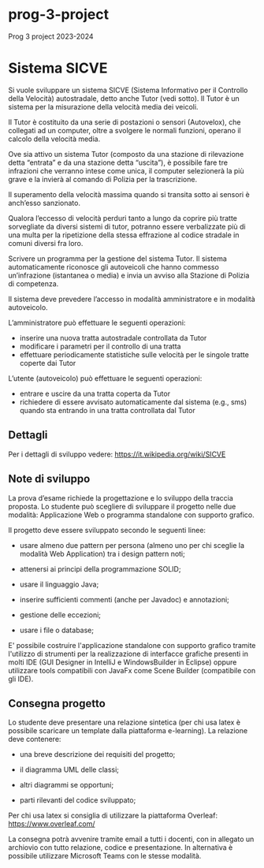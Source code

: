 # prog-3-project
Prog 3 project 2023-2024

# Sistema SICVE
Si vuole sviluppare un sistema SICVE (Sistema Informativo per il Controllo della Velocità) autostradale, detto anche Tutor (vedi sotto). Il Tutor è un sistema per la misurazione della velocità media dei veicoli.

Il Tutor è costituito da una serie di postazioni o sensori (Autovelox), che collegati ad un computer, oltre a svolgere le normali funzioni, operano il calcolo della velocità media.

Ove sia attivo un sistema Tutor (composto da una stazione di rilevazione detta “entrata” e da una stazione detta “uscita”), è possibile fare tre infrazioni che verranno intese come unica, il computer selezionerà la più grave e la invierà al comando di Polizia per la trascrizione.

Il superamento della velocità massima quando si transita sotto ai sensori è anch’esso sanzionato.

Qualora l’eccesso di velocità perduri tanto a lungo da coprire più tratte sorvegliate da diversi sistemi di tutor, potranno essere verbalizzate più di una multa per la ripetizione della stessa effrazione al codice stradale in comuni diversi fra loro.

Scrivere un programma per la gestione del sistema Tutor. Il sistema automaticamente riconosce gli autoveicoli che hanno commesso un’infrazione (istantanea o media) e invia un avviso alla Stazione di Polizia di competenza.

Il sistema deve prevedere l’accesso in modalità amministratore e in modalità
autoveicolo.

L’amministratore può effettuare le seguenti operazioni:

- inserire una nuova tratta autostradale controllata da Tutor
- modificare i parametri per il controllo di una tratta
- effettuare periodicamente statistiche sulle velocità per le singole tratte coperte dai Tutor

L’utente (autoveicolo) può effettuare le seguenti operazioni:
- entrare e uscire da una tratta coperta da Tutor
- richiedere di essere avvisato automaticamente dal sistema (e.g., sms) quando sta entrando in una tratta controllata dal Tutor

## Dettagli
Per i dettagli di sviluppo vedere: https://it.wikipedia.org/wiki/SICVE

## Note di sviluppo
La prova d’esame richiede la progettazione e lo sviluppo della traccia proposta. Lo studente può scegliere di sviluppare il progetto nelle due modalità: Applicazione Web o programma standalone con supporto grafico.

Il progetto deve essere sviluppato secondo le seguenti linee:

- usare almeno due pattern per persona (almeno uno per chi sceglie la modalità Web Application) tra i design pattern noti;

- attenersi ai principi della programmazione SOLID;

- usare il linguaggio Java;

- inserire sufficienti commenti (anche per Javadoc) e annotazioni;

- gestione delle eccezioni;

- usare i file o database;

E' possibile costruire l'applicazione standalone con supporto grafico tramite l'utilizzo di strumenti per la realizzazione di interfacce grafiche presenti in molti IDE (GUI Designer in IntelliJ e WindowsBuilder in Eclipse) oppure utilizzare tools compatibili con JavaFx come Scene Builder (compatibile con gli IDE).

## Consegna progetto
Lo studente deve presentare una relazione sintetica (per chi usa latex è possibile scaricare un template dalla piattaforma e-learning). La relazione deve contenere:

- una breve descrizione dei requisiti del progetto;

- il diagramma UML delle classi;

- altri diagrammi se opportuni;
  
- parti rilevanti del codice sviluppato;

Per chi usa latex si consiglia di utilizzare la piattaforma Overleaf:
https://www.overleaf.com/

La consegna potrà avvenire tramite email a tutti i docenti, con in allegato un archiovio con tutto relazione, codice e presentazione. In alternativa è possibile utilizzare Microsoft Teams con le stesse modalità.
